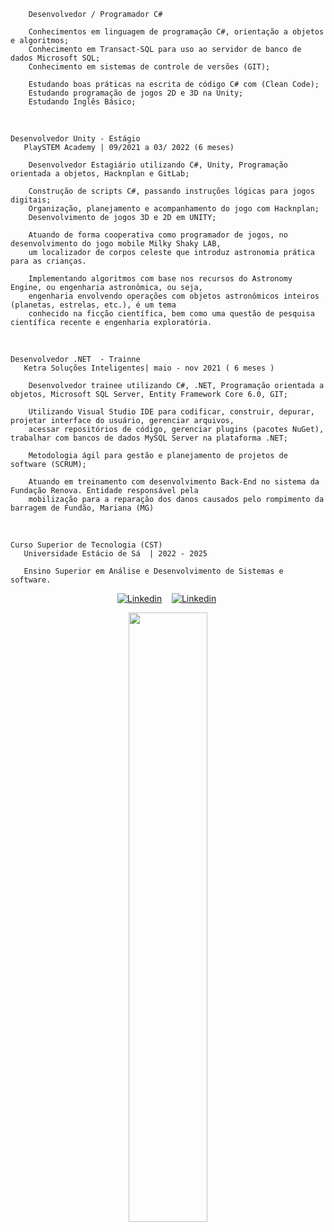         Desenvolvedor / Programador C#

        Conhecimentos em linguagem de programação C#, orientação a objetos e algoritmos; 
        Conhecimento em Transact-SQL para uso ao servidor de banco de dados Microsoft SQL;
        Conhecimento em sistemas de controle de versões (GIT);

        Estudando boas práticas na escrita de código C# com (Clean Code);
        Estudando programação de jogos 2D e 3D na Unity;
        Estudando Inglês Básico;

<br>
  
    Desenvolvedor Unity - Estágio 
       PlaySTEM Academy | 09/2021 a 03/ 2022 (6 meses) 

        Desenvolvedor Estagiário utilizando C#, Unity, Programação orientada a objetos, Hacknplan e GitLab;

        Construção de scripts C#, passando instruções lógicas para jogos digitais;
        Organização, planejamento e acompanhamento do jogo com Hacknplan;
        Desenvolvimento de jogos 3D e 2D em UNITY;

        Atuando de forma cooperativa como programador de jogos, no desenvolvimento do jogo mobile Milky Shaky LAB, 
        um localizador de corpos celeste que introduz astronomia prática para as crianças. 

        Implementando algoritmos com base nos recursos do Astronomy Engine, ou engenharia astronômica, ou seja, 
        engenharia envolvendo operações com objetos astronômicos inteiros (planetas, estrelas, etc.), é um tema
        conhecido na ficção científica, bem como uma questão de pesquisa científica recente e engenharia exploratória.

<br>
  
    Desenvolvedor .NET  - Trainne
       Ketra Soluções Inteligentes| maio - nov 2021 ( 6 meses ) 

        Desenvolvedor trainee utilizando C#, .NET, Programação orientada a objetos, Microsoft SQL Server, Entity Framework Core 6.0, GIT;

        Utilizando Visual Studio IDE para codificar, construir, depurar, projetar interface do usuário, gerenciar arquivos, 
        acessar repositórios de código, gerenciar plugins (pacotes NuGet), trabalhar com bancos de dados MySQL Server na plataforma .NET;

        Metodologia ágil para gestão e planejamento de projetos de software (SCRUM);

        Atuando em treinamento com desenvolvimento Back-End no sistema da Fundação Renova. Entidade responsável pela
        mobilização para a reparação dos danos causados pelo rompimento da barragem de Fundão, Mariana (MG)

<br>

    Curso Superior de Tecnologia (CST) 
       Universidade Estácio de Sá  | 2022 - 2025
            
       Ensino Superior em Análise e Desenvolvimento de Sistemas e software.          


<div>
   <p align="center">
    <a href="https://www.linkedin.com/in/alfredo-gomes-pereira-1ba665239"><img alt="Linkedin" src="https://img.shields.io/badge/-LinkedIn-blue?style=for-the-badge&logo=Linkedin&logoColor=white"></a>&nbsp;&nbsp;&nbsp;
    <a href="https://www.youtube.com/c/ÁreadaProgramação"><img alt="Linkedin" src="https://img.shields.io/youtube/channel/subscribers/UCXKSo8RSfVmrawXleZ-_arg?style=social"></a><a href="https://www.linkedin.com/in/alfredo1995/" target="_blank"></a>&nbsp;
  </p>
</div>

<p align="center"><img width=50% src="https://media.giphy.com/media/IThjAlJnD9WNO/giphy.gif"></p>
